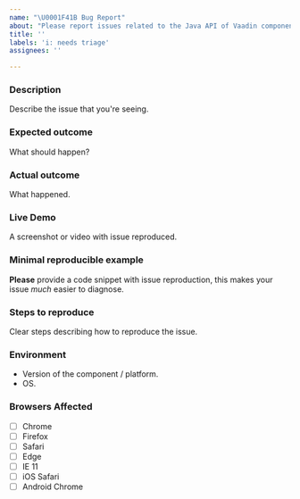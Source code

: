 ```yaml
---
name: "\U0001F41B Bug Report"
about: "Please report issues related to the Java API of Vaadin components here."
title: ''
labels: 'i: needs triage'
assignees: ''

---
```


<!--
  Please fill out each section below, otherwise, your issue risks taking an infinite amount of time to triage. This info allows the maintainers team to diagnose and fix your issue as quickly as possible.

  Before opening a new issue, please search existing issues: https://github.com/vaadin/flow-components/issues.
-->

### Description

Describe the issue that you're seeing.

<!-- Example: The Grid component scrolls when applying filter. -->

### Expected outcome

What should happen?

<!-- Example: No scrolling should happen. -->

### Actual outcome

What happened.

<!-- Example: Grid content occasionally gets scrolled. -->

### Live Demo

A screenshot or video with issue reproduced.

### Minimal reproducible example

**Please** provide a code snippet with issue reproduction, this makes your issue _much_ easier to diagnose.

<!--
```
Grid<String> grid = new Grid<>();
grid.setItems(list);
```
-->

### Steps to reproduce

Clear steps describing how to reproduce the issue.

<!-- Example
1. Add a Grid component to a page.
2. Add two or more sortable columns with headers.
3. Enable multi-sort grid.setMultiSort(true)
4. Sort by two of the columns.
5. Hide one of the columns sorted by.
6. Sort by just one column.
-->

### Environment

- Version of the component / platform.
- OS.

<!-- Example:
- v20.0.0
- OSX 10.13.4
-->

### Browsers Affected
<!-- Check all that apply -->
- [ ] Chrome
- [ ] Firefox
- [ ] Safari
- [ ] Edge
- [ ] IE 11
- [ ] iOS Safari
- [ ] Android Chrome
